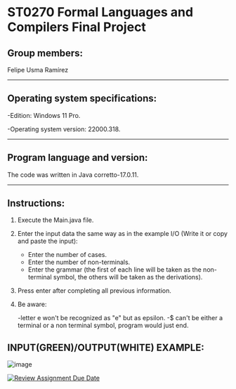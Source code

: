 ST0270 Formal Languages and Compilers Final Project
=

## Group members:
Felipe Usma Ramírez
______________________________________________________________________________________________________________________

## Operating system specifications:
-Edition: Windows 11 Pro.

-Operating system version: 22000.318.

______________________________________________________________________________________________________________________

## Program language and version:
The code was written in Java corretto-17.0.11.

______________________________________________________________________________________________________________________

## Instructions:
1. Execute the Main.java file.
2. Enter the input data the same way as in the example I/O (Write it or copy and paste the input):
   - Enter the number of cases.
   - Enter the number of non-terminals.
   - Enter the grammar (the first of each line will be taken as the non-terminal symbol, the others will be taken as the derivations).
3. Press enter after completing all previous information.
4. Be aware:
   
   -letter e won't be recognized as "e" but as epsilon.
   -$ can't be either a terminal or a non terminal symbol, program would just end.

## INPUT(GREEN)/OUTPUT(WHITE) EXAMPLE:
![image](https://github.com/ssramirezr/project-teamfu/assets/140433045/71443741-83ad-4904-94a6-6eb9946c54c9)


[![Review Assignment Due Date](https://classroom.github.com/assets/deadline-readme-button-24ddc0f5d75046c5622901739e7c5dd533143b0c8e959d652212380cedb1ea36.svg)](https://classroom.github.com/a/kw1YU2tQ)
